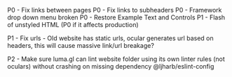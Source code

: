 
P0 - Fix links between pages
P0 - Fix links to subheaders
P0 - Framework drop down menu broken
P0 - Restore Example Text and Controls
P1 - Flash of unstyled HTML (P0 if it affects production)

P1 - Fix urls - Old website has static urls, ocular generates url based on headers, this will cause massive link/url breakage?

P2 - Make sure luma.gl can lint website folder using its own linter rules (not oculars) without crashing on missing dependency @ljharb/eslint-config
